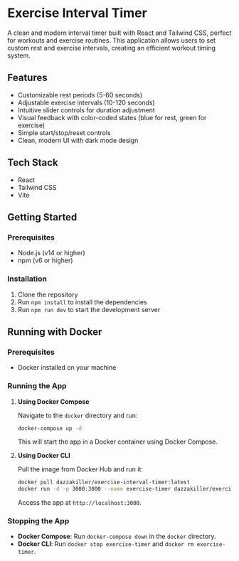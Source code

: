 # Exercise Interval Timer

A clean and modern interval timer built with React and Tailwind CSS, perfect for workouts and exercise routines. This application allows users to set custom rest and exercise intervals, creating an efficient workout timing system.

## Features
- Customizable rest periods (5-60 seconds)
- Adjustable exercise intervals (10-120 seconds)
- Intuitive slider controls for duration adjustment
- Visual feedback with color-coded states (blue for rest, green for exercise)
- Simple start/stop/reset controls
- Clean, modern UI with dark mode design

## Tech Stack
- React
- Tailwind CSS
- Vite

## Getting Started

### Prerequisites
- Node.js (v14 or higher)
- npm (v6 or higher)

### Installation
1. Clone the repository
2. Run `npm install` to install the dependencies
3. Run `npm run dev` to start the development server

## Running with Docker

### Prerequisites
- Docker installed on your machine

### Running the App

1. **Using Docker Compose**

   Navigate to the `docker` directory and run:

   ```bash
   docker-compose up -d
   ```

   This will start the app in a Docker container using Docker Compose.

2. **Using Docker CLI**

   Pull the image from Docker Hub and run it:

   ```bash
   docker pull dazzakiller/exercise-interval-timer:latest
   docker run -d -p 3000:3000 --name exercise-timer dazzakiller/exercise-interval-timer:latest
   ```

   Access the app at `http://localhost:3000`.

### Stopping the App

- **Docker Compose**: Run `docker-compose down` in the `docker` directory.
- **Docker CLI**: Run `docker stop exercise-timer` and `docker rm exercise-timer`.

